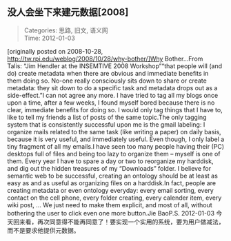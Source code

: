 没人会坐下来建元数据[2008]
---
    
> Categories: 思路, 旧文, 语义网  
> Time: 2012-01-03
    
[originally posted on 2008-10-28, http://tw.rpi.edu/weblog/2008/10/28/why-bother/]Why Bother…From Talis: “Jim Hendler at the INSEMTIVE 2008 Workshop”“that people will (and do) create metadata when there are obvious and immediate benefits in them doing so. No-one really consciously sits down to share or create metadata: they sit down to do a specific task and metadata drops out as a side-effect.”I can not agree any more. I have tried to tag all my blogs once upon a time, after a few weeks, I found myself bored because there is no clear, immediate benefits for doing so. I would only tag things that I have to, like to tell my friends a list of posts of the same topic.The only tagging system that is consistently successful upon me is the gmail labeling: I organize mails related to the same task (like writing a paper) on daily basis, because it is very useful, and immediately useful. Even though, I only label a tiny fragment of all my emails.I have seen too many people having their (PC) desktops full of files and being too lazy to organize them – myself is one of them. Every year I have to spare a day or two to reorganize my harddisk, and dig out the hidden treasures of my “Downloads” folder. I believe for semantic web to be successful, creating an ontology should be at least as easy as and as useful as organizing files on a harddisk.In fact, people are creating metadata or even ontology everyday: every email sorting, every contact on the cell phone, every folder creating, every calender item, every wiki post, … We just need to make them explicit, and most of all, without bothering the user to click even one more button.Jie BaoP.S. 2012-01-03 今天回来看，再次同意得不能再同意了！要实现一个实用的系统，要为用户做减法，而不是要求他提供元数据。     
    